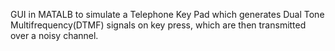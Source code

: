 GUI  in  MATALB  to  simulate  a  Telephone  Key  Pad  which  generates  Dual  Tone  Multifrequency(DTMF) signals on key press, which are then transmitted over a noisy channel.
